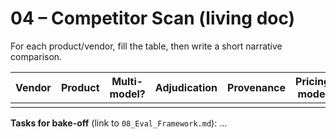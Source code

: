 # 04 – Competitor Scan (living doc)

For each product/vendor, fill the table, then write a short narrative comparison.

| Vendor | Product | Multi-model? | Adjudication | Provenance | Pricing model | Latency/cost controls | Target users | Notes |
|---|---|---|---|---|---|---|---|---|
|  |  |  |  |  |  |  |  |  |

**Tasks for bake-off** (link to `08_Eval_Framework.md`): …
